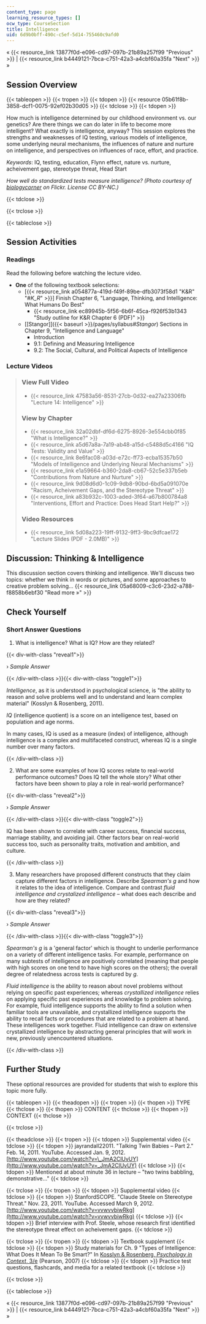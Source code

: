 ```yaml
---
content_type: page
learning_resource_types: []
ocw_type: CourseSection
title: Intelligence
uid: 6d9b0bff-490c-c5ef-5d14-755460c9afd0
---
```


« {{< resource_link 13877f0d-e096-cd97-097b-21b89a257f99 "Previous" >}} | {{< resource_link b4449121-7bca-c751-42a3-a4cbf60a35fa "Next" >}} »

Session Overview
----------------

{{< tableopen >}}
{{< tropen >}}
{{< tdopen >}}
{{< resource 05b61f8b-3858-dcf1-0075-92ef02b30d05 >}}
{{< tdclose >}}
{{< tdopen >}}


How much is intelligence determined by our childhood environment vs. our genetics? Are there things we can do later in life to become more intelligent? What exactly is intelligence, anyway? This session explores the strengths and weaknesses of IQ testing, various models of intelligence, some underlying neural mechanisms, the influences of nature and nurture on intelligence, and perspectives on influences of race, effort, and practice.

_Keywords_: IQ, testing, education, Flynn effect, nature vs. nurture, acheivement gap, stereotype threat, Head Start

_How well do standardized tests measure intelligence? (Photo courtesy of [biologycorner](http://www.flickr.com/photos/40964293@N07/4728093020) on Flickr. License CC BY-NC.)_


{{< tdclose >}}

{{< trclose >}}

{{< tableclose >}}

Session Activities
------------------

### Readings

Read the following before watching the lecture video.

*   **One** of the following textbook selections:
    *   \[{{< resource_link a054877a-419d-f49f-89be-dfb3073f58d1 "K&R" "#_K_R_" >}}\] Finish Chapter 6, "Language, Thinking, and Intelligence: What Humans Do Best"
        *   {{< resource_link ec89945b-5f56-6b6f-45ca-f926f53b1343 "Study outline for K&R Chapter 6 (PDF)" >}}
    *   [\[Stangor\]]({{< baseurl >}}/pages/syllabus#_Stangor_) Sections in Chapter 9, "Intelligence and Language"
        *   Introduction
        *   9.1: Defining and Measuring Intelligence
        *   9.2: The Social, Cultural, and Political Aspects of Intelligence

### Lecture Videos

> ### View Full Video
> 
> *   {{< resource_link 47583a56-8531-27cb-0d32-ea27a23306fb "Lecture 14: Intelligence" >}}
> 
> ### View by Chapter
> 
> *   {{< resource_link 32a02dbf-df6d-6275-8926-3e554cbb0f85 "What is Intelligence?" >}}
> *   {{< resource_link a5d67a8a-7a19-ab48-a15d-c5488d5c4166 "IQ Tests: Validity and Value" >}}
> *   {{< resource_link 8e6fac08-a03d-e72c-ff73-ecba15357b50 "Models of Intelligence and Underlying Neural Mechanisms" >}}
> *   {{< resource_link e1a59664-b360-2da8-cb67-52c5e337b5eb "Contributions from Nature and Nurture" >}}
> *   {{< resource_link 9d08d6d0-1c09-9db8-90bd-6bd5a091070e "Racism, Acheivement Gaps, and the Stereotype Threat" >}}
> *   {{< resource_link a83b932c-1003-aded-3f64-a67b800784a8 "Interventions, Effort and Practice: Does Head Start Help?" >}}
> 
> ### Video Resources
> 
> *   {{< resource_link 5d08a223-19ff-9132-9ff3-9bc9dfcae172 "Lecture Slides (PDF - 2.0MB)" >}}

Discussion: Thinking & Intelligence
-----------------------------------

This discussion section covers thinking and intelligence. We'll discuss two topics: whether we think in words or pictures, and some approaches to creative problem solving… {{< resource_link 05a68009-c3c6-23d2-a788-f8858b6ebf30 "Read more »" >}}

Check Yourself
--------------

### Short Answer Questions

1) What is intelligence? What is IQ? How are they related?

{{< div-with-class "reveal1">}}

› _Sample Answer_

{{< /div-with-class >}}{{< div-with-class "toggle1">}}

_Intelligence_, as it is understood in psychological science, is "the ability to reason and solve problems well and to understand and learn complex material" (Kosslyn & Rosenberg, 2011).

_IQ_ (intelligence quotient) is a score on an intelligence test, based on population and age norms.

In many cases, IQ is used as a measure (index) of intelligence, although intelligence is a complex and multifaceted construct, whereas IQ is a single number over many factors.

{{< /div-with-class >}}

2) What are some examples of how IQ scores relate to real-world performance outcomes? Does IQ tell the whole story? What other factors have been shown to play a role in real-world performance?

{{< div-with-class "reveal2">}}

› _Sample Answer_

{{< /div-with-class >}}{{< div-with-class "toggle2">}}

IQ has been shown to correlate with career success, financial success, marriage stability, and avoiding jail. Other factors bear on real-world success too, such as personality traits, motivation and ambition, and culture.

{{< /div-with-class >}}

3) Many researchers have proposed different constructs that they claim capture different factors in intelligence. Describe _Spearman's g_ and how it relates to the idea of intelligence. Compare and contrast _fluid intelligence and crystalized intelligence_ – what does each describe and how are they related?

{{< div-with-class "reveal3">}}

› _Sample Answer_

{{< /div-with-class >}}{{< div-with-class "toggle3">}}

_Spearman's g_ is a 'general factor' which is thought to underlie performance on a variety of different intelligence tasks. For example, performance on many subtests of intelligence are positively correlated (meaning that people with high scores on one tend to have high scores on the others); the overall degree of relatedness across tests is captured by _g_.

_Fluid intelligence_ is the ability to reason about novel problems without relying on specific past experiences; whereas _crystallized intelligence_ relies on applying specific past experiences and knowledge to problem solving. For example, fluid intelligence supports the ability to find a solution when familiar tools are unavailable, and crystallized intelligence supports the ability to recall facts or procedures that are related to a problem at hand. These intelligences work together. Fluid intelligence can draw on extensive crystallized intelligence by abstracting general principles that will work in new, previously unencountered situations.

{{< /div-with-class >}}

Further Study
-------------

These optional resources are provided for students that wish to explore this topic more fully.

{{< tableopen >}}
{{< theadopen >}}
{{< tropen >}}
{{< thopen >}}
TYPE
{{< thclose >}}
{{< thopen >}}
CONTENT
{{< thclose >}}
{{< thopen >}}
CONTEXT
{{< thclose >}}

{{< trclose >}}

{{< theadclose >}}
{{< tropen >}}
{{< tdopen >}}
Supplemental video
{{< tdclose >}}
{{< tdopen >}}
jayrandall22011. "Talking Twin Babies – Part 2." Feb. 14, 2011. YouTube. Accessed Jan. 9, 2012. [http://www.youtube.com/watch?v=\_JmA2ClUvUY](http://www.youtube.com/watch?v=_JmA2ClUvUY)
{{< tdclose >}}
{{< tdopen >}}
Mentioned at about minute 36 in lecture – "two twins babbling, demonstrative…"
{{< tdclose >}}

{{< trclose >}}
{{< tropen >}}
{{< tdopen >}}
Supplemental video
{{< tdclose >}}
{{< tdopen >}}
StanfordSCOPE. "Claude Steele on Stereotype Threat." Nov. 23, 2011. YouTube. Accessed March 9, 2012. [http://www.youtube.com/watch?v=vvwvvbiwRkg](http://www.youtube.com/watch?v=vvwvvbiwRkg)
{{< tdclose >}}
{{< tdopen >}}
Brief interview with Prof. Steele, whose research first identified the stereotype threat effect on acheivement gaps.
{{< tdclose >}}

{{< trclose >}}
{{< tropen >}}
{{< tdopen >}}
Textbook supplement
{{< tdclose >}}
{{< tdopen >}}
Study materials for Ch. 9 "Types of Intelligence: What Does It Mean To Be Smart?" In [Kosslyn & Rosenberg, _Psychology in Context_, 3/e](http://www.pearsonhighered.com/educator/product/Fundamentals-of-Psychology-in-Context/9780205507573.page) (Pearson, 2007)
{{< tdclose >}}
{{< tdopen >}}
Practice test questions, flashcards, and media for a related textbook
{{< tdclose >}}

{{< trclose >}}

{{< tableclose >}}

« {{< resource_link 13877f0d-e096-cd97-097b-21b89a257f99 "Previous" >}} | {{< resource_link b4449121-7bca-c751-42a3-a4cbf60a35fa "Next" >}} »